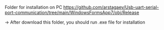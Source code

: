 Folder for installation on PC https://github.com/arstagaev/Usb-uart-serial-port-communication/tree/main/WindowsFormsApp7/obj/Release

-> After download this folder, you should run .exe file for installation 